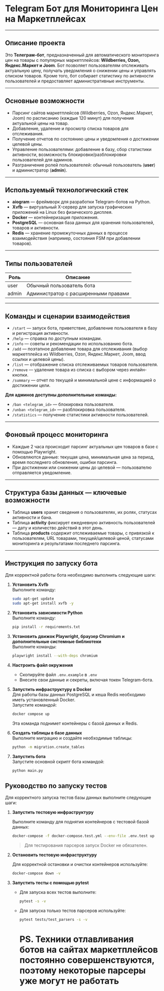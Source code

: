 # Telegram Бот для Мониторинга Цен на Маркетплейсах

***

## Описание проекта

Это **Телеграм-бот**, предназначенный для автоматического мониторинга цен на товары с популярных маркетплейсов: **Wildberries, Ozon, Яндекс.Маркет и Joom**. Бот позволяет пользователям отслеживать актуальную цену, получать уведомления о снижении цены и управлять списком товаров. Кроме того, бот собирает статистику по активности пользователей и предоставляет административные инструменты.

***

## Основные возможности

- Парсинг сайтов маркетплейсов (Wildberries, Ozon, Яндекс.Маркет, Joom) по расписанию (каждые 120 минут) для получения актуальной цены на товар.
- Добавление, удаление и просмотр списка товаров для отслеживания.
- Получение отчетов по состоянию цены и уведомления о достижении целевой цены.
- Управление пользователями: добавление в базу, сбор статистики активности, возможность блокировки/разблокировки пользователей для админов.
- Разграничение ролей пользователей: обычный пользователь (**user**) и администратор (**admin**).

***

## Используемый технологический стек

- **aiogram** — фреймворк для разработки Telegram-ботов на Python.
- **Xvfb** — виртуальный X-сервер для запуска графических приложений на Linux без физического дисплея.
- **Docker** — контейнеризация приложения.
- **PostgreSQL** — основная база данных для хранения пользователей, товаров и активности.
- **Redis** — хранение промежуточных данных в процессе взаимодействия (например, состояния FSM при добавлении товаров).

***

## Типы пользователей

| Роль    | Описание                            |
|---------|-----------------------------------|
| user    | Обычный пользователь бота          |
| admin   | Администратор с расширенными правами |

***

## Команды и сценарии взаимодействия

- `/start` — запуск бота, приветствие, добавление пользователя в базу и регистрация активности.  
- `/help` — справка по доступным командам.  
- `/info` — советы и рекомендации по использованию бота.  
- `/add` — поэтапное добавление товара для отслеживания (выбор маркетплейса из Wildberries, Ozon, Яндекс.Маркет, Joom, ввод ссылки и целевой цены).  
- `/list` — отображение списка отслеживаемых товаров пользователя.  
- `/remove` — удаление товара из списка с выбором через инлайн-кнопки.  
- `/summary` — отчет по текущей и минимальной цене с информацией о достижении цели.

**Для админов доступны дополнительные команды:**  
- `/ban <telegram_id>` — блокировка пользователя.  
- `/unban <telegram_id>` — разблокировка пользователя.  
- `/statistics` — получение статистики активности пользователей.

***

## Фоновый процесс мониторинга

- Каждые 2 часа происходит парсинг актуальных цен товаров в базе с помощью Playwright.
- Обновляются данные: текущая цена, минимальная цена за период, время последнего обновления, ошибки парсинга.
- При достижении или снижении цены до целевой — пользователю отправляется уведомление.

***

## Структура базы данных — ключевые возможности

- Таблица **users** хранит сведения о пользователях, их ролях, статусах активности и бана.
- Таблица **activity** фиксирует ежедневную активность пользователей — дату и количество действий в этот день.
- Таблица **products** содержит отслеживаемые товары, с привязкой к пользователям, URL товарами, текущей/целевой ценой, статусами мониторинга и результатами последнего парсинга.

***

## Инструкция по запуску бота

Для корректной работы бота необходимо выполнить следующие шаги:

1. **Установить Xvfb**  
   Выполните команду:  
   ```bash
   sudo apt-get update
   sudo apt-get install xvfb -y
   ```

2. **Установить зависимости Python**  
   Выполните команду:  
   ```bash
   pip install -r requirements.txt
   ```

3. **Установить движок Playwright, браузер Chromium и дополнительные системные библиотеки**  
   Выполните команды:  
   ```bash
   playwright install --with-deps chromium
   ```

4. **Настроить файл окружения**  
   - Скопируйте файл `.env.example` в `.env`  
   - Внесите свои данные и секреты, включая токен Telegram-бота.

5. **Запустить инфраструктуру в Docker**  
   Для работы базы данных PostgreSQL и кеша Redis необходимо иметь установленный Docker.  
   Запустите командой:  
   ```bash
   docker compose up
   ```
   Эта команда поднимет контейнеры с базой данных и Redis.

6. **Создать таблицы в базе данных**  
   Выполните миграцию и создайте необходимые таблицы:  
   ```bash
   python -m migration.create_tables
   ```

7. **Запустить бота**  
   Запустите основной скрипт бота командой:  
   ```bash
   python main.py
   ```

## Руководство по запуску тестов

Для корректного запуска тестов базы данных выполните следующие шаги:

1. **Запустить тестовую инфраструктуру**

   Выполните команду для поднятия контейнеров с тестовой базой данных:

   ```bash
   docker-compose -f docker-compose.test.yml --env-file .env.test up
   ```

   > Для тестирования парсеров запуск Docker не обязателен.

2. **Остановить тестовую инфраструктуру**

   Для корректной остановки и очистки контейнеров используйте:

   ```bash
   docker-compose down -v
   ```

3. **Запустить тесты с помощью pytest**

   - Для запуска всех тестов выполните:

     ```bash
     pytest -s -v
     ```

   - Для запуска только тестов парсеров используйте:

     ```bash
     pytest tests/test_parsers -s -v
     ```
     # **PS. Техники отлавливания ботов на сайтах маркетплейсов постоянно совершенствуются, поэтому некоторые парсеры уже могут не работать**
